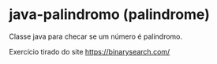 # java-palindromo (palindrome)


Classe java para checar se um número é palindromo.

Exercício tirado do site https://binarysearch.com/
